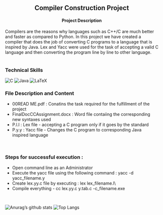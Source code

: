 <h2 align='center'><b> Compiler Construction Project </b></h2>

<h4 align='center'> Project Description </h4> 
Compilers are the reasons why languages such as C++/C are much better and faster as compared to Python. In this project we have created a compiler that does the job of converting C programs to a language that is inspired by Java. Lex and Yacc were used for the task of accepting a valid C language and then converting the program line by line to other language. <br><br>

### Technical Skills 
![C](https://img.shields.io/badge/c-%2300599C.svg?style=for-the-badge&logo=c&logoColor=white)
![Java](https://img.shields.io/badge/java-%23ED8B00.svg?style=for-the-badge&logo=java&logoColor=white)
![LaTeX](https://img.shields.io/badge/latex-%23008080.svg?style=for-the-badge&logo=latex&logoColor=white)

### File Description and Content
* 00READ ME.pdf : Conatins the task required for the fulfillment of the project 
* FinalDocCCAssignment.docx : Word file contaiing the corresponding new syntaxes used
* P.l.l : Lex file  - accepting a C program only if it goes by the standard 
* P.y.y : Yacc file - Changes the C program to corresponding Java inspired language 
<br>

### Steps for successful execution : 
- Open command line as an Administrator 
- Execute the yacc file using the following command : yacc -d yacc_filename.y
- Create lex.yy.c file by executing :  lex lex_filename.l\
- Compile everything - cc lex.yy.c y.tab.c -c_filename.exe 
<br>

![Anurag’s github stats](https://github-readme-stats.vercel.app/api?username=Anshumaan-Chauhan02)
![Top Langs](https://github-readme-stats.vercel.app/api/top-langs/?username=Anshumaan-Chauhan02&layout=compact)
